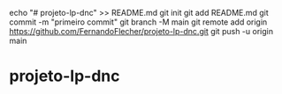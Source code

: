 echo "# projeto-lp-dnc" >> README.md 
git init 
git add README.md 
git commit -m "primeiro commit" 
git branch -M main 
git remote add origin https://github.com/FernandoFlecher/projeto-lp-dnc.git
 git push -u origin main 
 # projeto-lp-dnc
